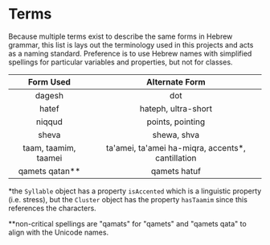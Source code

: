 # Terms

Because multiple terms exist to describe the same forms in Hebrew grammar, this list is lays out the terminology used in this projects and acts as a naming standard.
Preference is to use Hebrew names with simplified spellings for particular variables and properties, but not for classes.

|      Form Used       |                   Alternate Form                   |
| :------------------: | :------------------------------------------------: |
|        dagesh        |                        dot                         |
|        hatef         |                hateph, ultra-short                 |
|        niqqud        |                  points, pointing                  |
|        sheva         |                    shewa, shva                     |
| taam, taamim, taamei | ta'amei, ta'amei ha-miqra, accents\*, cantillation |
|   qamets qatan\*\*   |                    qamets hatuf                    |

\*the `Syllable` object has a property `isAccented` which is a linguistic property (i.e. stress), but the `Cluster` object has the property `hasTaamim` since this references the characters.

\*\*non-critical spellings are "qamats" for "qamets" and "qamets qata" to align with the Unicode names.
